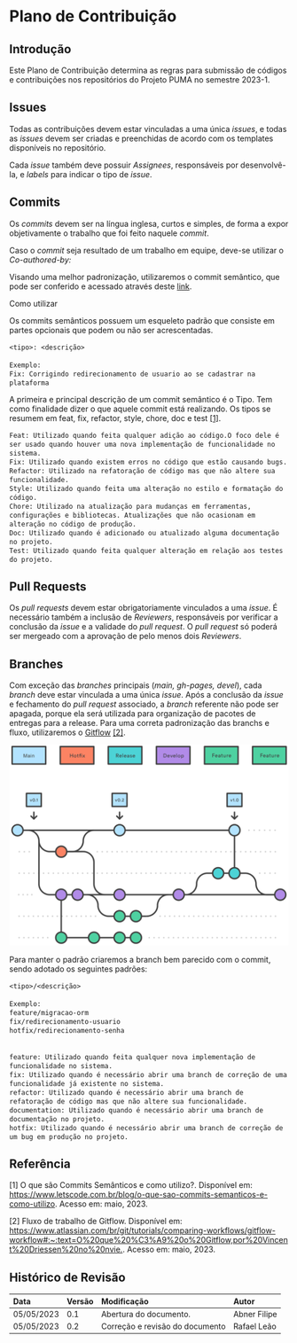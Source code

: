 # Plano de Contribuição

## Introdução

Este Plano de Contribuição determina as regras para submissão de códigos e contribuições nos repositórios do Projeto PUMA no semestre 2023-1.

## Issues

Todas as contribuições devem estar vinculadas a uma única _issues_, e todas as _issues_ devem ser criadas e preenchidas de acordo com os templates disponíveis no repositório.

Cada _issue_ também deve possuir _Assignees_, responsáveis por desenvolvê-la, e _labels_ para indicar o tipo de _issue_.

## Commits

Os _commits_ devem ser na língua inglesa, curtos e simples, de forma a expor objetivamente o trabalho que foi feito naquele _commit_.

Caso o _commit_ seja resultado de um trabalho em equipe, deve-se utilizar o _Co-authored-by:_

Visando uma melhor padronização, utilizaremos o commit semântico, que pode ser conferido e acessado através deste [link](https://www.letscode.com.br/blog/o-que-sao-commits-semanticos-e-como-utilizo).

Como utilizar

Os commits semânticos possuem um esqueleto padrão que consiste em partes opcionais que podem ou não ser acrescentadas.

```
<tipo>: <descrição>

Exemplo:
Fix: Corrigindo redirecionamento de usuario ao se cadastrar na plataforma
```

A primeira e principal descrição de um commit semântico é o Tipo. Tem como finalidade dizer o que aquele commit está realizando. Os tipos se resumem em feat, fix, refactor, style, chore, doc e test [[1]](#ref1).

```
Feat: Utilizado quando feita qualquer adição ao código.O foco dele é ser usado quando houver uma nova implementação de funcionalidade no sistema.
Fix: Utilizado quando existem erros no código que estão causando bugs.
Refactor: Utilizado na refatoração de código mas que não altere sua funcionalidade.
Style: Utilizado quando feita uma alteração no estilo e formatação do código.
Chore: Utilizado na atualização para mudanças em ferramentas, configurações e bibliotecas. Atualizações que não ocasionam em alteração no código de produção.
Doc: Utilizado quando é adicionado ou atualizado alguma documentação no projeto.
Test: Utilizado quando feita qualquer alteração em relação aos testes do projeto.
```

## Pull Requests

Os _pull requests_ devem estar obrigatoriamente vinculados a uma _issue_. É necessário também a inclusão de _Reviewers_, responsáveis por verificar a conclusão da _issue_ e a validade do _pull request_. O _pull request_ só poderá ser mergeado com a aprovação de pelo menos dois _Reviewers_.

## Branches

Com exceção das _branches_ principais (_main, gh-pages, devel_), cada _branch_ deve estar vinculada a uma única _issue_. Após a conclusão da _issue_ e fechamento do _pull request_ associado, a _branch_ referente não pode ser apagada, porque ela será utilizada para organização de pacotes de entregas para a release. Para uma correta padronização das branchs e fluxo, utilizaremos o [Gitflow](https://www.atlassian.com/br/git/tutorials/comparing-workflows/gitflow-workflow#:~:text=O%20que%20%C3%A9%20o%20Gitflow,por%20Vincent%20Driessen%20no%20nvie.) [[2]](#ref2).

![Gitflow](../assets/gitflow.svg)

Para manter o padrão criaremos a branch bem parecido com o commit, sendo adotado os seguintes padrões:

```
<tipo>/<descrição>

Exemplo:
feature/migracao-orm
fix/redirecionamento-usuario
hotfix/redirecionamento-senha


feature: Utilizado quando feita qualquer nova implementação de funcionalidade no sistema.
fix: Utilizado quando é necessário abrir uma branch de correção de uma funcionalidade já existente no sistema.
refactor: Utilizado quando é necessário abrir uma branch de refatoração de código mas que não altere sua funcionalidade.
documentation: Utilizado quando é necessário abrir uma branch de documentação no projeto.
hotfix: Utilizado quando é necessário abrir uma branch de correção de um bug em produção no projeto.
```

## Referência

<a id="ref1"></a>
[1] O que são Commits Semânticos e como utilizo?. Disponível em: <https://www.letscode.com.br/blog/o-que-sao-commits-semanticos-e-como-utilizo>. Acesso em: maio, 2023.

<a id="ref2"></a>
[2] Fluxo de trabalho de Gitflow. Disponível em: <https://www.atlassian.com/br/git/tutorials/comparing-workflows/gitflow-workflow#:~:text=O%20que%20%C3%A9%20o%20Gitflow,por%20Vincent%20Driessen%20no%20nvie.>. Acesso em: maio, 2023.

## Histórico de Revisão

| Data       | Versão | Modificação                     | Autor        |
| :--------- | :----- | :------------------------------ | :----------- |
| 05/05/2023 | 0.1    | Abertura do documento.          | Abner Filipe |
| 05/05/2023 | 0.2    | Correção e revisão do documento | Rafael Leão  |
